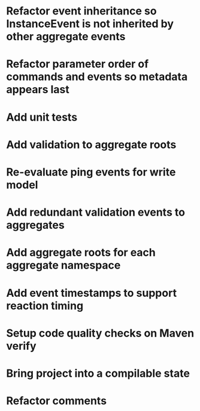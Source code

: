 # Refactor event inheritance so InstanceEvent is not inherited by other aggregate events

# Refactor parameter order of commands and events so metadata appears last

# Add unit tests

# Add validation to aggregate roots

# Re-evaluate ping events for write model

# Add redundant validation events to aggregates

# Add aggregate roots for each aggregate namespace

# Add event timestamps to support reaction timing

# Setup code quality checks on Maven verify

# Bring project into a compilable state

# Refactor comments
